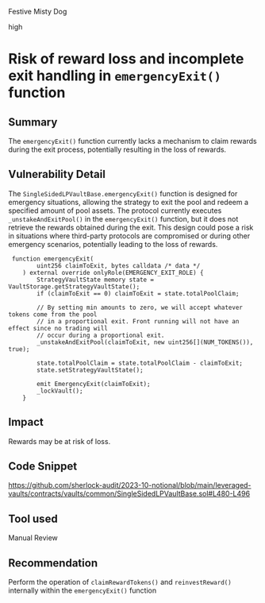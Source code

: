 Festive Misty Dog

high

# Risk of reward loss and incomplete exit handling in `emergencyExit()` function

## Summary
The `emergencyExit()` function currently lacks a mechanism to claim rewards during the exit process, potentially resulting in the loss of rewards.

## Vulnerability Detail
The `SingleSidedLPVaultBase.emergencyExit()` function is designed for emergency situations, allowing the strategy to exit the pool and redeem a specified amount of pool assets.
The protocol currently executes `_unstakeAndExitPool()` in the `emergencyExit()` function, but it does not retrieve the rewards obtained during the exit. This design could pose a risk in situations where third-party protocols are compromised or during other emergency scenarios, potentially leading to the loss of rewards.
```solidity
 function emergencyExit(
        uint256 claimToExit, bytes calldata /* data */
    ) external override onlyRole(EMERGENCY_EXIT_ROLE) {
        StrategyVaultState memory state = VaultStorage.getStrategyVaultState();
        if (claimToExit == 0) claimToExit = state.totalPoolClaim;

        // By setting min amounts to zero, we will accept whatever tokens come from the pool
        // in a proportional exit. Front running will not have an effect since no trading will
        // occur during a proportional exit.
        _unstakeAndExitPool(claimToExit, new uint256[](NUM_TOKENS()), true);

        state.totalPoolClaim = state.totalPoolClaim - claimToExit;
        state.setStrategyVaultState();

        emit EmergencyExit(claimToExit);
        _lockVault();
    }

```

## Impact
Rewards may be at risk of loss.

## Code Snippet
https://github.com/sherlock-audit/2023-10-notional/blob/main/leveraged-vaults/contracts/vaults/common/SingleSidedLPVaultBase.sol#L480-L496
## Tool used

Manual Review

## Recommendation
Perform the operation of `claimRewardTokens()` and `reinvestReward()` internally within the `emergencyExit()` function